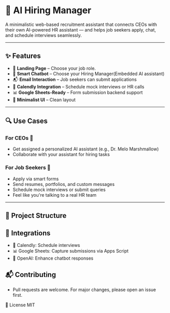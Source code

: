 # 🤖 AI Hiring Manager

A minimalistic web-based recruitment assistant that connects CEOs with their own AI-powered HR assistant — and helps job seekers apply, chat, and schedule interviews seamlessly.

---

## ✨ Features

- 🔗 **Landing Page** – Choose your job role.
- 🧠 **Smart Chatbot** – Choose your Hiring Manager(Embedded AI assistant)
- 📬 **Email Interaction** – Job seekers can submit applications
- 📅 **Calendly Integration** – Schedule mock interviews or HR calls
- 📊 **Google Sheets-Ready** – Form submission backend support
- 🎨 **Minimalist UI** – Clean layout

---

## 🔍 Use Cases

### For CEOs 👔
- Get assigned a personalized AI assistant (e.g., Dr. Melo Marshmallow)
- Collaborate with your assistant for hiring tasks

### For Job Seekers 💼
- Apply via smart forms
- Send resumes, portfolios, and custom messages
- Schedule mock interviews or submit queries
- Feel like you're talking to a real HR team

---

## 📁 Project Structure


## 🔧 Integrations
- 📅 Calendly: Schedule interviews
- 📊 Google Sheets: Capture submissions via Apps Script
- 🤖 OpenAI: Enhance chatbot responses

## 📬 Contributing
- Pull requests are welcome. For major changes, please open an issue first.

📄 License
MIT
